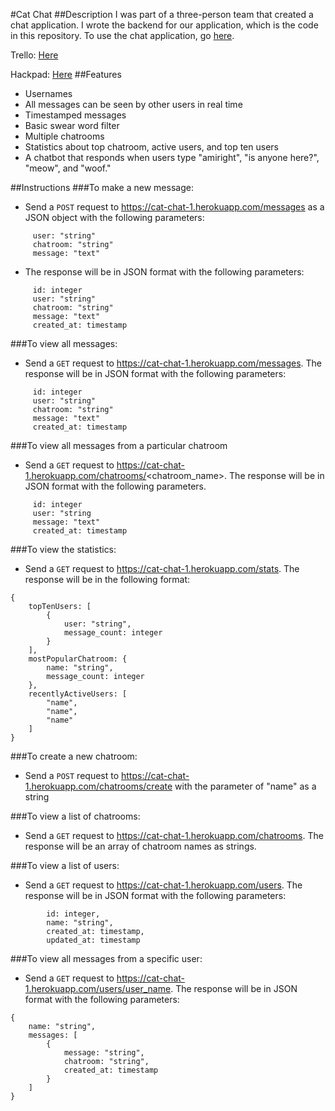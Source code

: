 #Cat Chat
##Description
I was part of a three-person team that created a chat application. I wrote the backend for our application, which is the code in this repository. To use the chat application, go <a href="http://KeithReynoldsWorld.github.io"> here</a>.

Trello: <a href="https://trello.com/b/Kfe43YYp/team-number-one">Here</a>

Hackpad: <a href="https://hackpad.com/Team-Number-One-m4KVoajsYKX">Here</a>
##Features
- Usernames
- All messages can be seen by other users in real time
- Timestamped messages
- Basic swear word filter
- Multiple chatrooms
- Statistics about top chatroom, active users, and top ten users
- A chatbot that responds when users type "amiright", "is anyone here?", "meow", and "woof."

##Instructions
###To make a new message:
- Send a `POST` request to https://cat-chat-1.herokuapp.com/messages as a JSON object with the following parameters:

```
	 user: "string"
	 chatroom: "string"
	 message: "text"
```
- The response will be in JSON format with the following parameters:

```
	 id: integer
	 user: "string"
	 chatroom: "string"
	 message: "text"
	 created_at: timestamp
```
	
###To view all messages:
- Send a `GET` request to https://cat-chat-1.herokuapp.com/messages. The response will be in JSON format with the following parameters:

```
	 id: integer
	 user: "string"
	 chatroom: "string"
	 message: "text"
	 created_at: timestamp
```
###To view all messages from a particular chatroom
- Send a `GET` request to https://cat-chat-1.herokuapp.com/chatrooms/<chatroom_name>. The response will be in JSON format with the following parameters.

```
	 id: integer
	 user: "string
	 message: "text"
	 created_at: timestamp
```

###To view the statistics:
- Send a `GET` request to https://cat-chat-1.herokuapp.com/stats. The response will be in the following format:

```
{
	topTenUsers: [ 
		{
			user: "string",
			message_count: integer
		}
	],
	mostPopularChatroom: {
		name: "string",
		message_count: integer
	},
	recentlyActiveUsers: [
		"name",
		"name",
		"name"
	]
}
```
###To create a new chatroom:
- Send a `POST` request to https://cat-chat-1.herokuapp.com/chatrooms/create with the parameter of "name" as a string

###To view a list of chatrooms:
- Send a `GET` request to https://cat-chat-1.herokuapp.com/chatrooms. The response will be an array of chatroom names as strings.

###To view a list of users:
- Send a `GET` request to https://cat-chat-1.herokuapp.com/users. The response will be in JSON format with the following parameters:

```
		id: integer,
		name: "string",
		created_at: timestamp,
		updated_at: timestamp
```

###To view all messages from a specific user:
- Send a `GET` request to https://cat-chat-1.herokuapp.com/users/user_name. The response will be in JSON format with the following parameters:

```
{
    name: "string",
    messages: [
        {
            message: "string",
            chatroom: "string",
            created_at: timestamp
        }
    ]
}
```